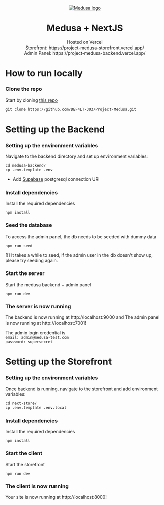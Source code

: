<p align="center">
  <a href="https://www.medusajs.com">
  <picture>
    <source media="(prefers-color-scheme: dark)" srcset="https://user-images.githubusercontent.com/59018053/229103275-b5e482bb-4601-46e6-8142-244f531cebdb.svg">
    <source media="(prefers-color-scheme: light)" srcset="https://user-images.githubusercontent.com/59018053/229103726-e5b529a3-9b3f-4970-8a1f-c6af37f087bf.svg">
    <img alt="Medusa logo" src="https://user-images.githubusercontent.com/59018053/229103726-e5b529a3-9b3f-4970-8a1f-c6af37f087bf.svg">
    </picture>
  </a>
</p>

<h1 align="center">
  Medusa + NextJS
</h1>

<p align="center">
Hosted on Vercel <br>
Storefront: https://project-medusa-storefront.vercel.app/ <br>
Admin Panel: https://project-medusa-backend.vercel.app/
</p>


# How to run locally

### Clone the repo
Start by cloning [this repo](https://github.com/DEF4LT-303/Project-Medusa/tree/starter "this repo")
```shell
git clone https://github.com/DEF4LT-303/Project-Medusa.git
```

# Setting up the Backend
### Setting up the environment variables
Navigate to the backend directory and set up environment variables:
```shell
cd medusa-backend/
cp .env.template .env
```

- Add [Supabase](https://supabase.com "Supabase") postgresql connection URI

### Install dependencies
Install the required dependencies
```shell
npm install
```

### Seed the database
To access the admin panel, the db needs to be seeded with dummy data
```shell
npm run seed
```
[!] It takes a while to seed, if the admin user in the db doesn't show up, please try seeding again.

### Start the server
Start the medusa backend + admin panel
```shell
npm run dev
```

### The server is now running

The backend is now running at http://localhost:9000 and
The admin panel is now running at http://localhost:7001!

The admin login credential is <br>
`email: admin@medusa-test.com` <br>
`password: supersecret`

# Setting up the Storefront
### Setting up the environment variables

Once backend is running, navigate to the storefront and add environment variables:

```shell
cd next-store/
cp .env.template .env.local
```

### Install dependencies
Install the required dependencies
```shell
npm install
```

### Start the client
Start the storefront
```shell
npm run dev
```

### The client is now running

Your site is now running at http://localhost:8000!

